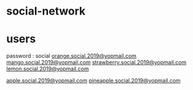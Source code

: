 # social-network

# users
password : social
orange.social.2019@yopmail.com
mango.social.2019@yopmail.com
strawberry.social.2019@yopmail.com
lemon.social.2019@yopmail.com

apple.social.2019@yopmail.com
pineapple.social.2019@yopmail.com

